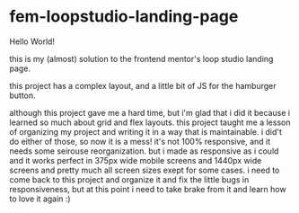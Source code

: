 # fem-loopstudio-landing-page

Hello World!

this is my (almost) solution to the frontend mentor's loop studio landing page.

this project has a complex layout, and a little bit of JS for the hamburger button.

although this project gave me a hard time, but i'm glad that i did it because i learned so much about grid and flex layouts.
this project taught me a lesson of organizing my project and writing it in a way that is maintainable.
i did't do either of those, so now it is a mess!
it's not 100% responsive, and it needs some seirouse reorganization.
but i made as responsive as i could and it works perfect in 375px wide mobile screens and 1440px wide screens and pretty much all screen sizes exept for some cases.
i need to come back to this project and organize it and fix the little bugs in responsiveness, but at this point i need to take brake from it and learn how to love it again :)
